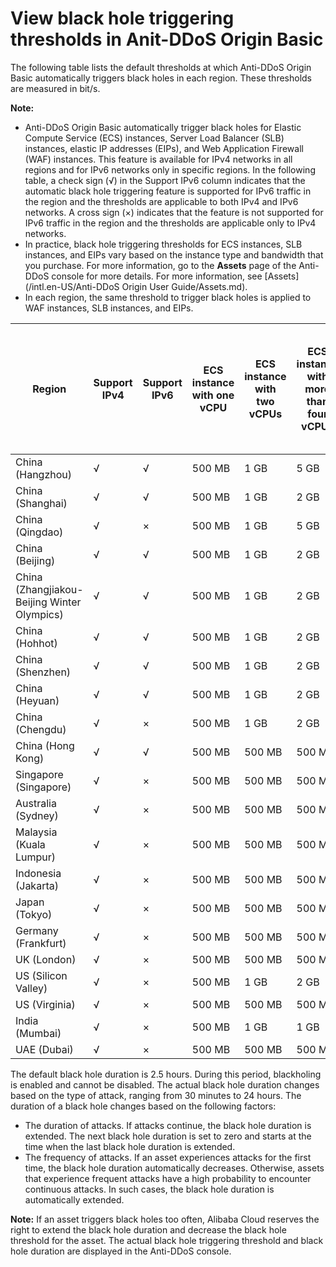 # View black hole triggering thresholds in Anit-DDoS Origin Basic

The following table lists the default thresholds at which Anti-DDoS Origin Basic automatically triggers black holes in each region. These thresholds are measured in bit/s.

**Note:**

-   Anti-DDoS Origin Basic automatically trigger black holes for Elastic Compute Service \(ECS\) instances, Server Load Balancer \(SLB\) instances, elastic IP addresses \(EIPs\), and Web Application Firewall \(WAF\) instances. This feature is available for IPv4 networks in all regions and for IPv6 networks only in specific regions. In the following table, a check sign \(√\) in the Support IPv6 column indicates that the automatic black hole triggering feature is supported for IPv6 traffic in the region and the thresholds are applicable to both IPv4 and IPv6 networks. A cross sign \(×\) indicates that the feature is not supported for IPv6 traffic in the region and the thresholds are applicable only to IPv4 networks.
-   In practice, black hole triggering thresholds for ECS instances, SLB instances, and EIPs vary based on the instance type and bandwidth that you purchase. For more information, go to the **Assets** page of the Anti-DDoS console for more details. For more information, see [Assets](/intl.en-US/Anti-DDoS Origin User Guide/Assets.md).
-   In each region, the same threshold to trigger black holes is applied to WAF instances, SLB instances, and EIPs.

|Region|Support IPv4|Support IPv6|ECS instance with one vCPU|ECS instance with two vCPUs|ECS instance with more than four vCPUs|SLB instance, EIP \(includes public IP addresses of NAT gateways\), and WAF instance|
|------|------------|------------|--------------------------|---------------------------|--------------------------------------|------------------------------------------------------------------------------------|
|China \(Hangzhou\)|√|√|500 MB|1 GB|5 GB|5 GB|
|China \(Shanghai\)|√|√|500 MB|1 GB|2 GB|2 GB|
|China \(Qingdao\)|√|×|500 MB|1 GB|5 GB|5 GB|
|China \(Beijing\)|√|√|500 MB|1 GB|2 GB|2 GB|
|China \(Zhangjiakou-Beijing Winter Olympics\)|√|√|500 MB|1 GB|2 GB|2 GB|
|China \(Hohhot\)|√|√|500 MB|1 GB|2 GB|2 GB|
|China \(Shenzhen\)|√|√|500 MB|1 GB|2 GB|2 GB|
|China \(Heyuan\)|√|√|500 MB|1 GB|2 GB|2 GB|
|China \(Chengdu\)|√|×|500 MB|1 GB|2 GB|2 GB|
|China \(Hong Kong\)|√|√|500 MB|500 MB|500 MB|500 MB|
|Singapore \(Singapore\)|√|×|500 MB|500 MB|500 MB|500 MB|
|Australia \(Sydney\)|√|×|500 MB|500 MB|500 MB|500 MB|
|Malaysia \(Kuala Lumpur\)|√|×|500 MB|500 MB|500 MB|500 MB|
|Indonesia \(Jakarta\)|√|×|500 MB|500 MB|500 MB|500 MB|
|Japan \(Tokyo\)|√|×|500 MB|500 MB|500 MB|500 MB|
|Germany \(Frankfurt\)|√|×|500 MB|500 MB|500 MB|500 MB|
|UK \(London\)|√|×|500 MB|500 MB|500 MB|500 MB|
|US \(Silicon Valley\)|√|×|500 MB|1 GB|2 GB|2 GB|
|US \(Virginia\)|√|×|500 MB|500 MB|500 MB|500 MB|
|India \(Mumbai\)|√|×|500 MB|1 GB|1 GB|1 GB|
|UAE \(Dubai\)|√|×|500 MB|500 MB|500 MB|500 MB|

The default black hole duration is 2.5 hours. During this period, blackholing is enabled and cannot be disabled. The actual black hole duration changes based on the type of attack, ranging from 30 minutes to 24 hours. The duration of a black hole changes based on the following factors:

-   The duration of attacks. If attacks continue, the black hole duration is extended. The next black hole duration is set to zero and starts at the time when the last black hole duration is extended.
-   The frequency of attacks. If an asset experiences attacks for the first time, the black hole duration automatically decreases. Otherwise, assets that experience frequent attacks have a high probability to encounter continuous attacks. In such cases, the black hole duration is automatically extended.

**Note:** If an asset triggers black holes too often, Alibaba Cloud reserves the right to extend the black hole duration and decrease the black hole threshold for the asset. The actual black hole triggering threshold and black hole duration are displayed in the Anti-DDoS console.

